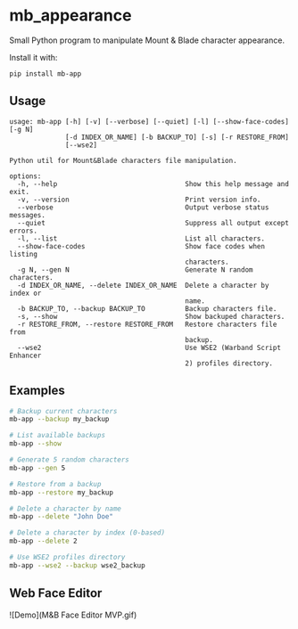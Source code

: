 # mb_appearance
Small Python program to manipulate Mount &amp; Blade character appearance.

Install it with:

`pip install mb-app`

## Usage

    usage: mb-app [-h] [-v] [--verbose] [--quiet] [-l] [--show-face-codes] [-g N]
                  [-d INDEX_OR_NAME] [-b BACKUP_TO] [-s] [-r RESTORE_FROM]
                  [--wse2]

    Python util for Mount&Blade characters file manipulation.

    options:
      -h, --help                                Show this help message and exit.
      -v, --version                             Print version info.
      --verbose                                 Output verbose status messages.
      --quiet                                   Suppress all output except errors.
      -l, --list                                List all characters.
      --show-face-codes                         Show face codes when listing
                                                characters.
      -g N, --gen N                             Generate N random characters.
      -d INDEX_OR_NAME, --delete INDEX_OR_NAME  Delete a character by index or
                                                name.
      -b BACKUP_TO, --backup BACKUP_TO          Backup characters file.
      -s, --show                                Show backuped characters.
      -r RESTORE_FROM, --restore RESTORE_FROM   Restore characters file from
                                                backup.
      --wse2                                    Use WSE2 (Warband Script Enhancer
                                                2) profiles directory.

## Examples

```bash
# Backup current characters
mb-app --backup my_backup

# List available backups  
mb-app --show

# Generate 5 random characters
mb-app --gen 5

# Restore from a backup
mb-app --restore my_backup

# Delete a character by name
mb-app --delete "John Doe"

# Delete a character by index (0-based)
mb-app --delete 2

# Use WSE2 profiles directory
mb-app --wse2 --backup wse2_backup
```

## Web Face Editor

![Demo](M&B Face Editor MVP.gif)
